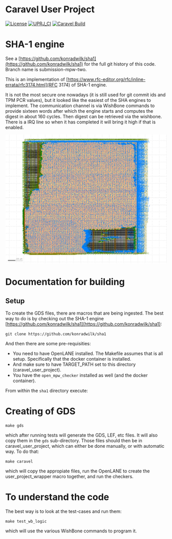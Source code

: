 # Caravel User Project

[![License](https://img.shields.io/badge/License-Apache%202.0-blue.svg)](https://opensource.org/licenses/Apache-2.0) [![UPRJ_CI](https://github.com/efabless/caravel_project_example/actions/workflows/user_project_ci.yml/badge.svg)](https://github.com/efabless/caravel_project_example/actions/workflows/user_project_ci.yml) [![Caravel Build](https://github.com/efabless/caravel_project_example/actions/workflows/caravel_build.yml/badge.svg)](https://github.com/efabless/caravel_project_example/actions/workflows/caravel_build.yml)


# SHA-1 engine

See a [https://github.com/konradwilk/sha1](https://github.com/konradwilk/sha1) for the full git history of this code. Branch name is submission-mpw-two.

This is an implementation of [https://www.rfc-editor.org/rfc/inline-errata/rfc3174.html](RFC 3174) of SHA-1 engine.

It is not the most secure one nowadays (it is still used for git commit ids and TPM PCR values), but
it looked like the easiest of the SHA engines to implement. The communication channel is via
WishBone commands to provide sixteen words after which the engine starts and computes the digest
in about 160 cycles. Then digest can be retrieved via the wishbone. There is a IRQ line so when
it has completed it will bring it high if that is enabled.

![SHA1](pics/sha1.png)


# Documentation for building

## Setup

To create the GDS files, there are macros that are being ingested. The best way to do is by
checking out the SHA-1 engine [https://github.com/konradwilk/sha1](https://github.com/konradwilk/sha1):

```
git clone https://github.com/konradwilk/sha1
```

And then there are some pre-requisities:

 - You need to have OpenLANE installed. The Makefile assumes that is all setup.
   Specifically that the docker container is installed.
 - And make sure to have TARGET_PATH set to this directory (caravel_user_project).
 - You have the `open_mpw_checker` installed as well (and the docker container).

From within the `sha1` directory execute:

# Creating of GDS

```
make gds
```

which after running tests will generate the GDS, LEF, etc files. It will also copy
them in the `gds` sub-directory.  Those files should then be in caravel_user_project, which
can either be done manually, or with automatic way. To do that:

```
make caravel
```

which will copy the appropiate files, run the OpenLANE to create the user_project_wrapper macro
together, and run the checkers.


# To understand the code

The best way is to look at the test-cases and run them:

```
make test_wb_logic
```

which will use the various WishBone commands to program it.

